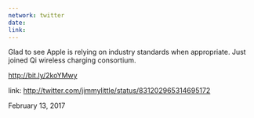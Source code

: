 ```yaml
---
network: twitter
date:
link:
---
```

Glad to see Apple is relying on industry standards when appropriate. Just joined Qi wireless charging consortium.

http://bit.ly/2koYMwy 

link: http://twitter.com/jimmylittle/status/831202965314695172 

February 13, 2017